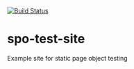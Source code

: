 [![Build Status](https://travis-ci.org/accept-li/spo-test-site.svg?branch=master)](https://travis-ci.org/accept-li/spo-test-site)

# spo-test-site
Example site for static page object testing
